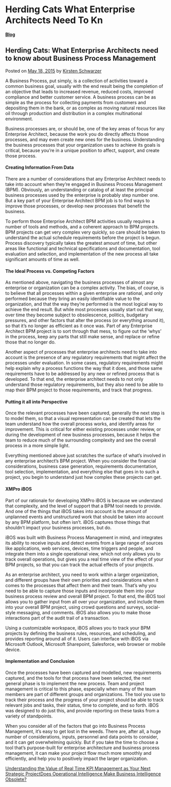 # Herding Cats What Enterprise Architects Need To Kn

[**Blog**](https://xmpro.com/category/blog/)

## Herding Cats: What Enterprise Architects need to know about Business Process Management

Posted on [May 18, 2015](https://xmpro.com/what-enterprise-architects-need-to-know-about-business-process-management/) by [Kirsten Schwarzer](https://xmpro.com/author/kschwarzer/)

A Business Process, put simply, is a collection of activities toward a common business goal, usually with the end result being the completion of an objective that leads to increased revenue,  reduced costs, improved compliance and better customer service. A business process can be as simple as the process for collecting payments from customers and depositing them in the bank, or as complex as moving natural resources like oil through production and distribution in a complex multinational environment.

Business processes are, or should be, one of the key areas of focus for any Enterprise Architect, because the work you do directly affects those processes, and may even create new ones for the business. Understanding the business processes that your organization uses to achieve its goals is critical, because you’re in a unique position to affect, support, and create those process.

#### Creating Information From Data

There are a number of considerations that any Enterprise Architect needs to take into account when they’re engaged in Business Process Management (BPM). Obviously, an understanding or catalog of at least the principal business processes used by the enterprise is probably step number one. But a key part of your Enterprise Architect BPM job is to find ways to improve those processes, or develop new processes that benefit the business.

To perform those Enterprise Architect BPM activities usually requires a number of tools and methods, and a coherent approach to BPM projects. BPM projects can get very complex very quickly, so care should be taken to understand the actual schedule requirements before the project is begun. Process discovery typically takes the greatest amount of time, but other areas like functional and technical specifications and documentation, tool evaluation and selection, and implementation of the new process all take significant amounts of time as well.

#### The Ideal Process vs. Competing Factors

As mentioned above, navigating the business processes of almost any enterprise or organization can be a complex activity. The bias, of course, is to believe that all processes within a given enterprise are rational, and only performed because they bring an easily identifiable value to the organization, and that the way they’re performed is the most logical way to achieve the end result. But while most processes usually start out that way, over time they become subject to obsolescence, politics, budgetary pressures, and other factors that alter the process (or everything around it), so that it’s no longer as efficient as it once was. Part of any Enterprise Architect BPM project is to sort through that mess, to figure out the ‘whys’ in the process, keep any parts that still make sense, and replace or refine those that no longer do.

Another aspect of processes that enterprise architects need to take into account is the presence of any regulatory requirements that might affect the processes under evaluation. In some cases, regulatory requirements might help explain why a process functions the way that it does, and those same requirements have to be addressed by any new or refined process that is developed. To that end, the enterprise architect needs to not only understand those regulatory requirements, but they also need to be able to map their BPM project to those requirements, and track that progress.

#### Putting it all into Perspective

Once the relevant processes have been captured, generally the next step is to model them, so that a visual representation can be created that lets the team understand how the overall process works, and identify areas for improvement. This is critical for either existing processes under review, or during the development of new business processes, because it helps the team to reduce much of the surrounding complexity and see the overall process in a more simple light.

Everything mentioned above just scratches the surface of what’s involved in any enterprise architect’s BPM project. When you consider the financial considerations, business case generation, requirements documentation, tool selection, implementation, and everything else that goes in to such a project, you begin to understand just how complex these projects can get.

#### XMPro iBOS

Part of our rationale for developing XMPro iBOS is because we understand that complexity, and the level of support that a BPM tool needs to provide. And one of the things that iBOS takes into account is the amount of unplanned events and unstructured work that should be taken into account by any BPM platform, but often isn’t. iBOS captures those things that shouldn’t impact your business processes, but do.

iBOS was built with Business Process Management in mind, and integrates its ability to receive inputs and detect events from a large range of sources like applications, web services, devices, time triggers and people, and integrate them into a single operational view, which not only allows you to track overall operations, but gives you a real time view of the effect of your BPM projects, so that you can track the actual effects of your projects.

As an enterprise architect, you need to work within a larger organization, and different groups have their own priorities and considerations when it comes to the processes that affect them and their team. That’s why you need to be able to capture those inputs and incorporate them into your business process review and overall BPM project. To that end, the iBOS tool allows you to gather input from all over your organization, and include them into your overall BPM project, using crowd questions and surveys, social-style messaging, and comments. iBOS also allows you to make those interactions part of the audit trail of a transaction.

Using a customizable workspace, iBOS allows you to track your BPM projects by defining the business rules, resources, and scheduling, and provides reporting around all of it. Users can interface with iBOS via Microsoft Outlook, Microsoft Sharepoint, Salesforce, web browser or mobile device.

#### Implementation and Conclusion

Once the processes have been captured and modelled, new requirements captured, and the tools for that process have been selected, the next general phase is to implement the new process. Team and project management is critical to this phase, especially when many of the team members are part of different groups and organizations. The tool you use to track their process and the progress of your project should be able to track relevant jobs and tasks, their status, time to complete, and so forth. iBOS was designed to do just this, and provide reporting on these tasks from a variety of standpoints.

When you consider all of the factors that go into Business Process Management, it’s easy to get lost in the weeds. There are, after all, a huge number of considerations, inputs, personnel and data points to consider, and it can get overwhelming quickly. But if you take the time to choose a tool that’s purpose-built for enterprise architecture and business process management, it can make your project flow much more smoothly and efficiently, and help you to positively impact the larger organization.

[Understanding the Value of Real Time KPI Management as Your Next Strategic Project](https://xmpro.com/understanding-the-value-of-real-time-kpi-management-as-your-next-strategic-project/)[Does Operational Intelligence Make Business Intelligence Obsolete?](https://xmpro.com/does-operational-intelligence-make-business-intelligence-obsolete/)
